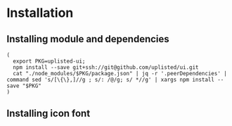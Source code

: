 # Installation

## Installing module and dependencies
```
(
  export PKG=uplisted-ui;
  npm install --save git+ssh://git@github.com/uplisted/ui.git
  cat "./node_modules/$PKG/package.json" | jq -r '.peerDependencies' | command sed 's/[\{\},]//g ; s/: /@/g; s/ *//g' | xargs npm install --save "$PKG"
)
```
## Installing icon font
